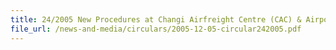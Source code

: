 ```yaml
---
title: 24/2005 New Procedures at Changi Airfreight Centre (CAC) & Airport Logistics Park of Singapore (ALPS)
file_url: /news-and-media/circulars/2005-12-05-circular242005.pdf
---
```

